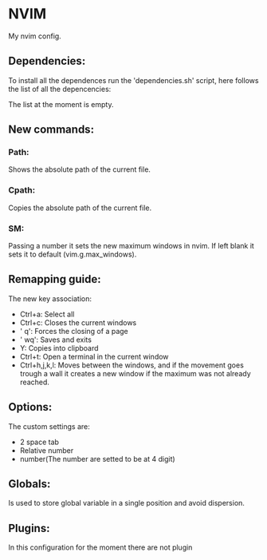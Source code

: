 # NVIM

My nvim config.

## Dependencies:

To install all the dependences run the 'dependencies.sh' script, here follows the list of all the depencencies:

The list at the moment is empty.

## New commands:

### Path:

Shows the absolute path of the current file.

### Cpath:

Copies the absolute path of the current file.

### SM:

Passing a number it sets the new maximum windows in nvim. If left blank it sets it to default (vim.g.max_windows). 

## Remapping guide:

The new key association:

- Ctrl+a: Select all
- Ctrl+c: Closes the current windows
- ' q': Forces the closing of a page
- ' wq': Saves and exits
- Y: Copies into clipboard
- Ctrl+t: Open a terminal in the current window
- Ctrl+h,j,k,l: Moves between the windows, and if the movement goes trough a wall it creates a new window if the maximum was not already reached.

## Options:

The custom settings are:

- 2 space tab
- Relative number
- number(The number are setted to be at 4 digit)

## Globals:

Is used to store global variable in a single position and avoid dispersion.

## Plugins:

In this configuration for the moment there are not plugin
